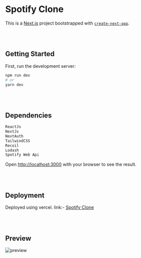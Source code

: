 # Spotify Clone

This is a [Next.js](https://nextjs.org/) project bootstrapped with [`create-next-app`](https://github.com/vercel/next.js/tree/canary/packages/create-next-app).

<Br /><Br />

## Getting Started

First, run the development server:

```bash
npm run dev
# or
yarn dev
```

<Br /><Br />

## Dependencies

```bash
ReactJs
NextJs
NextAuth
TailwindCSS
Recoil
Lodash
Spotify Web Api
```

Open [http://localhost:3000](http://localhost:3000) with your browser to see the result.

<Br /><Br />

## Deployment

Deployed using vercel.
link:- [Spotify Clone]()

<Br/> <Br/>

## Preview

<img src="./public/Spotify-Preview.png" alt="preview"/> 
